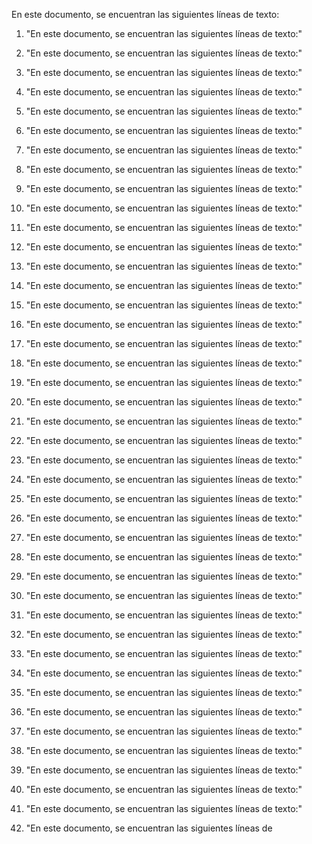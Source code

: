 En este documento, se encuentran las siguientes líneas de texto:

1. "En este documento, se encuentran las siguientes líneas de texto:"

2. "En este documento, se encuentran las siguientes líneas de texto:"

3. "En este documento, se encuentran las siguientes líneas de texto:"

4. "En este documento, se encuentran las siguientes líneas de texto:"

5. "En este documento, se encuentran las siguientes líneas de texto:"

6. "En este documento, se encuentran las siguientes líneas de texto:"

7. "En este documento, se encuentran las siguientes líneas de texto:"

8. "En este documento, se encuentran las siguientes líneas de texto:"

9. "En este documento, se encuentran las siguientes líneas de texto:"

10. "En este documento, se encuentran las siguientes líneas de texto:"

11. "En este documento, se encuentran las siguientes líneas de texto:"

12. "En este documento, se encuentran las siguientes líneas de texto:"

13. "En este documento, se encuentran las siguientes líneas de texto:"

14. "En este documento, se encuentran las siguientes líneas de texto:"

15. "En este documento, se encuentran las siguientes líneas de texto:"

16. "En este documento, se encuentran las siguientes líneas de texto:"

17. "En este documento, se encuentran las siguientes líneas de texto:"

18. "En este documento, se encuentran las siguientes líneas de texto:"

19. "En este documento, se encuentran las siguientes líneas de texto:"

20. "En este documento, se encuentran las siguientes líneas de texto:"

21. "En este documento, se encuentran las siguientes líneas de texto:"

22. "En este documento, se encuentran las siguientes líneas de texto:"

23. "En este documento, se encuentran las siguientes líneas de texto:"

24. "En este documento, se encuentran las siguientes líneas de texto:"

25. "En este documento, se encuentran las siguientes líneas de texto:"

26. "En este documento, se encuentran las siguientes líneas de texto:"

27. "En este documento, se encuentran las siguientes líneas de texto:"

28. "En este documento, se encuentran las siguientes líneas de texto:"

29. "En este documento, se encuentran las siguientes líneas de texto:"

30. "En este documento, se encuentran las siguientes líneas de texto:"

31. "En este documento, se encuentran las siguientes líneas de texto:"

32. "En este documento, se encuentran las siguientes líneas de texto:"

33. "En este documento, se encuentran las siguientes líneas de texto:"

34. "En este documento, se encuentran las siguientes líneas de texto:"

35. "En este documento, se encuentran las siguientes líneas de texto:"

36. "En este documento, se encuentran las siguientes líneas de texto:"

37. "En este documento, se encuentran las siguientes líneas de texto:"

38. "En este documento, se encuentran las siguientes líneas de texto:"

39. "En este documento, se encuentran las siguientes líneas de texto:"

40. "En este documento, se encuentran las siguientes líneas de texto:"

41. "En este documento, se encuentran las siguientes líneas de texto:"

42. "En este documento, se encuentran las siguientes líneas de
